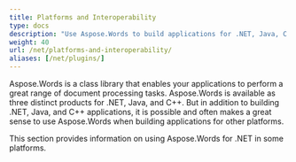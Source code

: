 ```yaml
---
title: Platforms and Interoperability
type: docs
description: "Use Aspose.Words to build applications for .NET, Java, C ++, as well as other platforms such as Azure, Visual Studio, PHP, and more to perform a wide variety of document processing tasks."
weight: 40
url: /net/platforms-and-interoperability/
aliases: [/net/plugins/]
---
```


Aspose.Words is a class library that enables your applications to perform a great range of document processing tasks. Aspose.Words is available as three distinct products for .NET, Java, and C++. But in addition to building .NET, Java, and C++ applications, it is possible and often makes a great sense to use Aspose.Words when building applications for other platforms.

This section provides information on using Aspose.Words for .NET in some platforms.


